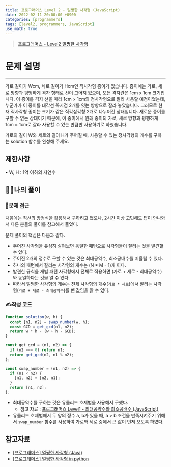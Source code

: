 ```yaml
---
title: 프로그래머스 Level 2 - 멀쩡한 사각형 (JavaScript)
date: 2022-02-11 20:00:00 +0900
categories: [programmers]
tags: [level2, programmers, JavaScript]
use_math: true
---
```


> [프로그래머스 - Level2 멀쩡한 사각형](https://programmers.co.kr/learn/courses/30/lessons/62048#)

# 문제 설명

---

가로 길이가 Wcm, 세로 길이가 Hcm인 직사각형 종이가 있습니다. 종이에는 가로, 세로 방향과 평행하게 격자 형태로 선이 그어져 있으며, 모든 격자칸은 1cm x 1cm 크기입니다. 이 종이를 격자 선을 따라 1cm × 1cm의 정사각형으로 잘라 사용할 예정이었는데, 누군가가 이 종이를 대각선 꼭지점 2개를 잇는 방향으로 잘라 놓았습니다. 그러므로 현재 직사각형 종이는 크기가 같은 직각삼각형 2개로 나누어진 상태입니다. 새로운 종이를 구할 수 없는 상태이기 때문에, 이 종이에서 원래 종이의 가로, 세로 방향과 평행하게 1cm × 1cm로 잘라 사용할 수 있는 만큼만 사용하기로 하였습니다.

가로의 길이 W와 세로의 길이 H가 주어질 때, 사용할 수 있는 정사각형의 개수를 구하는 solution 함수를 완성해 주세요.

## 제한사항

• W, H : 1억 이하의 자연수

## 🙋‍♂️나의 풀이

### 🤔문제 접근

처음에는 직선의 방정식을 활용해서 구하려고 했으나, 2시간 이상 고민해도 답이 안나와서 다른 분들의 풀이를 참고해서 풀었다.

문제 풀이의 핵심은 다음과 같다.

- 주어진 사각형을 유심히 살펴보면 동일한 패턴으로 사각형들이 잘리는 것을 발견할 수 있다.
- 주어진 2개의 정수로 구할 수 있는 것은 최대공약수, 최소공배수를 떠올릴 수 있다.
- 하나의 패턴에서 잘리는 사각형의 개수는 (N \* M - 1)개 이다.
- 발견한 규칙을 개별 패턴 사각형에서 전체로 적용하면 (가로 + 세로 - 최대공약수)와 동일하다는 것을 알 수 있다.
- 따라서 멀쩡한 사각형의 개수는 전체 사각형의 개수(`가로 * 세로`)에서 잘리는 사각형(`가로 + 세로 - 최대공약수`)를 뺀 값임을 알 수 있다.

### ✍️작성 코드

```jsx
function solution(w, h) {
  const [n1, n2] = swap_number(w, h);
  const GCD = get_gcd(n1, n2);
  return w * h - (w + h - GCD);
}

const get_gcd = (n1, n2) => {
  if (n2 === 0) return n1;
  return get_gcd(n2, n1 % n2);
};

const swap_number = (n1, n2) => {
  if (n1 < n2) {
    [n1, n2] = [n2, n1];
  }
  return [n1, n2];
};
```

- 최대공약수를 구하는 것은 유클리드 호제법을 사용해서 구했다.
  - 참고 자료 : [프로그래머스 Level1 - 최대공약수와 최소공배수 (JavaScript)](https://han-joon-hyeok.github.io/posts/programmers-gcd-lcm/)
- 유클리드 호제법에서 두 양의 정수 a, b가 있을 때, a > b 조건을 만족시켜주기 위해서 `swap_number` 함수를 사용하여 가로와 세로 중에서 큰 값이 먼저 오도록 하였다.

## 참고자료

- [[프로그래머스] 멀쩡한 사각형 (Java)](https://taesan94.tistory.com/55)
- [[프로그래머스] 멀쩡한 사각형 in python](https://leedakyeong.tistory.com/entry/%ED%94%84%EB%A1%9C%EA%B7%B8%EB%9E%98%EB%A8%B8%EC%8A%A4-%EB%A9%80%EC%A9%A1%ED%95%9C-%EC%82%AC%EA%B0%81%ED%98%95-in-python)
